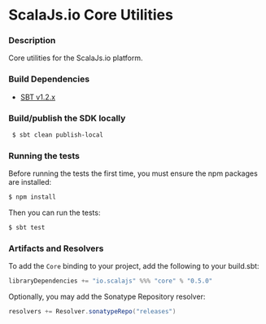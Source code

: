 ScalaJs.io Core Utilities
=========================

### Description

Core utilities for the ScalaJs.io platform.

### Build Dependencies

* [SBT v1.2.x](http://www.scala-sbt.org/download.html)

### Build/publish the SDK locally

```bash
 $ sbt clean publish-local
```

### Running the tests

Before running the tests the first time, you must ensure the npm packages are installed:

```bash
$ npm install
```

Then you can run the tests:

```bash
$ sbt test
```

### Artifacts and Resolvers

To add the `Core` binding to your project, add the following to your build.sbt:  

```sbt
libraryDependencies += "io.scalajs" %%% "core" % "0.5.0"
```

Optionally, you may add the Sonatype Repository resolver:

```sbt   
resolvers += Resolver.sonatypeRepo("releases") 
```
